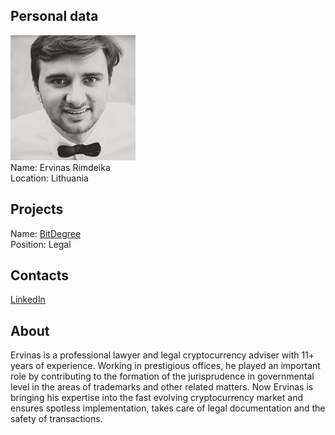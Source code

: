 ## Personal data
![ervinas rimdeika photo](photo/ervinas_rimdeika.jpg)  
Name:   Ervinas Rimdeika  
Location: Lithuania  
## Projects 
Name: [BitDegree](../projects/bitdegree.md)  
Position: Legal   
## Contacts
[LinkedIn](https://www.linkedin.com/in/ervinas-rimdeika-0528329/)  
## About
Ervinas is a professional lawyer and legal cryptocurrency adviser with 11+ years of experience. Working in prestigious offices, he played an important role by contributing to the formation of the jurisprudence in governmental level in the areas of trademarks and other related matters. Now Ervinas is bringing his expertise into the fast evolving cryptocurrency market and ensures spotless implementation, takes care of legal documentation and the safety of transactions.
